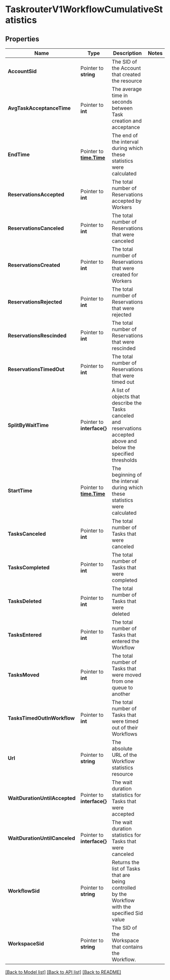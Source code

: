 # TaskrouterV1WorkflowCumulativeStatistics

## Properties

Name | Type | Description | Notes
------------ | ------------- | ------------- | -------------
**AccountSid** | Pointer to **string** | The SID of the Account that created the resource |
**AvgTaskAcceptanceTime** | Pointer to **int** | The average time in seconds between Task creation and acceptance |
**EndTime** | Pointer to [**time.Time**](time.Time.md) | The end of the interval during which these statistics were calculated |
**ReservationsAccepted** | Pointer to **int** | The total number of Reservations accepted by Workers |
**ReservationsCanceled** | Pointer to **int** | The total number of Reservations that were canceled |
**ReservationsCreated** | Pointer to **int** | The total number of Reservations that were created for Workers |
**ReservationsRejected** | Pointer to **int** | The total number of Reservations that were rejected |
**ReservationsRescinded** | Pointer to **int** | The total number of Reservations that were rescinded |
**ReservationsTimedOut** | Pointer to **int** | The total number of Reservations that were timed out |
**SplitByWaitTime** | Pointer to **interface{}** | A list of objects that describe the Tasks canceled and reservations accepted above and below the specified thresholds |
**StartTime** | Pointer to [**time.Time**](time.Time.md) | The beginning of the interval during which these statistics were calculated |
**TasksCanceled** | Pointer to **int** | The total number of Tasks that were canceled |
**TasksCompleted** | Pointer to **int** | The total number of Tasks that were completed |
**TasksDeleted** | Pointer to **int** | The total number of Tasks that were deleted |
**TasksEntered** | Pointer to **int** | The total number of Tasks that entered the Workflow |
**TasksMoved** | Pointer to **int** | The total number of Tasks that were moved from one queue to another |
**TasksTimedOutInWorkflow** | Pointer to **int** | The total number of Tasks that were timed out of their Workflows |
**Url** | Pointer to **string** | The absolute URL of the Workflow statistics resource |
**WaitDurationUntilAccepted** | Pointer to **interface{}** | The wait duration statistics for Tasks that were accepted |
**WaitDurationUntilCanceled** | Pointer to **interface{}** | The wait duration statistics for Tasks that were canceled |
**WorkflowSid** | Pointer to **string** | Returns the list of Tasks that are being controlled by the Workflow with the specified Sid value |
**WorkspaceSid** | Pointer to **string** | The SID of the Workspace that contains the Workflow. |

[[Back to Model list]](../README.md#documentation-for-models) [[Back to API list]](../README.md#documentation-for-api-endpoints) [[Back to README]](../README.md)



